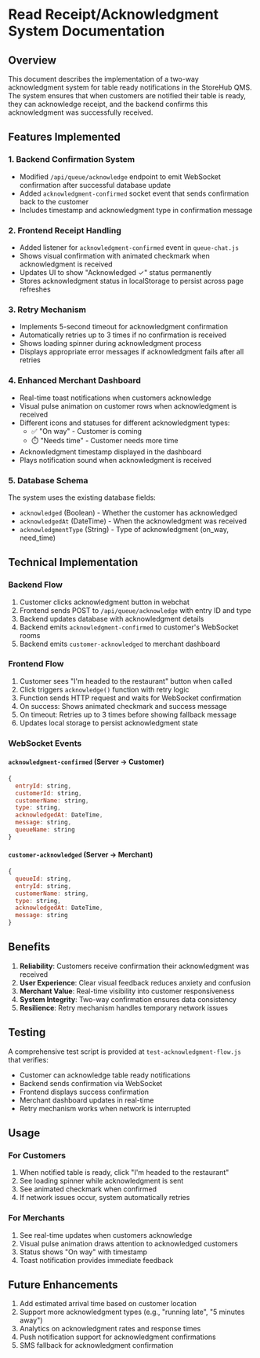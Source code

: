 # Read Receipt/Acknowledgment System Documentation

## Overview

This document describes the implementation of a two-way acknowledgment system for table ready notifications in the StoreHub QMS. The system ensures that when customers are notified their table is ready, they can acknowledge receipt, and the backend confirms this acknowledgment was successfully received.

## Features Implemented

### 1. **Backend Confirmation System**
- Modified `/api/queue/acknowledge` endpoint to emit WebSocket confirmation after successful database update
- Added `acknowledgment-confirmed` socket event that sends confirmation back to the customer
- Includes timestamp and acknowledgment type in confirmation message

### 2. **Frontend Receipt Handling**
- Added listener for `acknowledgment-confirmed` event in `queue-chat.js`
- Shows visual confirmation with animated checkmark when acknowledgment is received
- Updates UI to show "Acknowledged ✓" status permanently
- Stores acknowledgment status in localStorage to persist across page refreshes

### 3. **Retry Mechanism**
- Implements 5-second timeout for acknowledgment confirmation
- Automatically retries up to 3 times if no confirmation is received
- Shows loading spinner during acknowledgment process
- Displays appropriate error messages if acknowledgment fails after all retries

### 4. **Enhanced Merchant Dashboard**
- Real-time toast notifications when customers acknowledge
- Visual pulse animation on customer rows when acknowledgment is received
- Different icons and statuses for different acknowledgment types:
  - ✅ "On way" - Customer is coming
  - ⏱️ "Needs time" - Customer needs more time
- Acknowledgment timestamp displayed in the dashboard
- Plays notification sound when acknowledgment is received

### 5. **Database Schema**
The system uses the existing database fields:
- `acknowledged` (Boolean) - Whether the customer has acknowledged
- `acknowledgedAt` (DateTime) - When the acknowledgment was received
- `acknowledgmentType` (String) - Type of acknowledgment (on_way, need_time)

## Technical Implementation

### Backend Flow
1. Customer clicks acknowledgment button in webchat
2. Frontend sends POST to `/api/queue/acknowledge` with entry ID and type
3. Backend updates database with acknowledgment details
4. Backend emits `acknowledgment-confirmed` to customer's WebSocket rooms
5. Backend emits `customer-acknowledged` to merchant dashboard

### Frontend Flow
1. Customer sees "I'm headed to the restaurant" button when called
2. Click triggers `acknowledge()` function with retry logic
3. Function sends HTTP request and waits for WebSocket confirmation
4. On success: Shows animated checkmark and success message
5. On timeout: Retries up to 3 times before showing fallback message
6. Updates local storage to persist acknowledgment state

### WebSocket Events

#### `acknowledgment-confirmed` (Server → Customer)
```javascript
{
  entryId: string,
  customerId: string,
  customerName: string,
  type: string,
  acknowledgedAt: DateTime,
  message: string,
  queueName: string
}
```

#### `customer-acknowledged` (Server → Merchant)
```javascript
{
  queueId: string,
  entryId: string,
  customerName: string,
  type: string,
  acknowledgedAt: DateTime,
  message: string
}
```

## Benefits

1. **Reliability**: Customers receive confirmation their acknowledgment was received
2. **User Experience**: Clear visual feedback reduces anxiety and confusion
3. **Merchant Value**: Real-time visibility into customer responsiveness
4. **System Integrity**: Two-way confirmation ensures data consistency
5. **Resilience**: Retry mechanism handles temporary network issues

## Testing

A comprehensive test script is provided at `test-acknowledgment-flow.js` that verifies:
- Customer can acknowledge table ready notifications
- Backend sends confirmation via WebSocket
- Frontend displays success confirmation
- Merchant dashboard updates in real-time
- Retry mechanism works when network is interrupted

## Usage

### For Customers
1. When notified table is ready, click "I'm headed to the restaurant"
2. See loading spinner while acknowledgment is sent
3. See animated checkmark when confirmed
4. If network issues occur, system automatically retries

### For Merchants
1. See real-time updates when customers acknowledge
2. Visual pulse animation draws attention to acknowledged customers
3. Status shows "On way" with timestamp
4. Toast notification provides immediate feedback

## Future Enhancements

1. Add estimated arrival time based on customer location
2. Support more acknowledgment types (e.g., "running late", "5 minutes away")
3. Analytics on acknowledgment rates and response times
4. Push notification support for acknowledgment confirmations
5. SMS fallback for acknowledgment confirmation